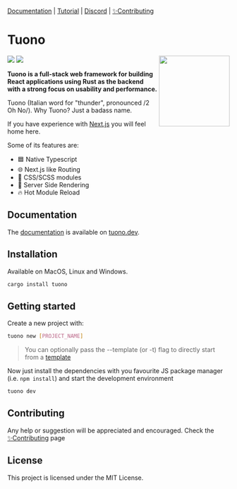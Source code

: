 [Documentation](https://tuono.dev) | [Tutorial](https://tuono.dev/documentation/tutorial) |
[Discord](https://discord.com/invite/khQzPa654B) | [✨Contributing](https://tuono.dev/documentation/contributing)

# Tuono

<img align="right" src="https://raw.githubusercontent.com/tuono-labs/tuono/main/assets/logo.png" width="160px">

![](https://github.com/tuono-labs/tuono/actions/workflows/rust.yml/badge.svg)
![](https://github.com/tuono-labs/tuono/actions/workflows/typescript.yml/badge.svg)

**Tuono is a full-stack web framework for building React applications using Rust as the backend with
a strong focus on usability and performance.**

Tuono (Italian word for "thunder", pronounced /2 Oh No/).
Why Tuono? Just a badass name.

If you have experience with [Next.js](https://nextjs.org/) you will feel home here.

Some of its features are:

- 🟦 Native Typescript
- 🌐 Next.js like Routing
- 🍭 CSS/SCSS modules
- 🧬 Server Side Rendering
- 🔥 Hot Module Reload

## Documentation

The [documentation](https://tuono.dev/) is available on
[tuono.dev](https://tuono.dev/).

## Installation
Available on MacOS, Linux and Windows.

```sh
cargo install tuono
```

## Getting started

Create a new project with:

```sh
tuono new [PROJECT_NAME]
```

> You can optionally pass the --template (or -t) flag to directly start from a [template](https://github.com/tuono-labs/tuono/tree/main/examples)

Now just install the dependencies with you favourite JS package manager (i.e. `npm install`) and start the development environment

```sh
tuono dev
```

## Contributing

Any help or suggestion will be appreciated and encouraged.
Check the [✨Contributing](https://tuono.dev/documentation/contributing) page

## License

This project is licensed under the MIT License.
